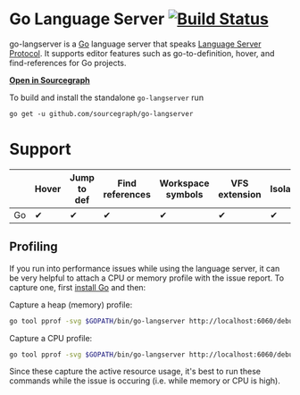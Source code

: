 # Go Language Server [![Build Status](https://travis-ci.org/sourcegraph/go-langserver.svg)](https://travis-ci.org/sourcegraph/go-langserver)

go-langserver is a [Go](https://golang.org) language server that
speaks
[Language Server Protocol](https://github.com/Microsoft/language-server-protocol). It
supports editor features such as go-to-definition, hover, and find-references
for Go projects.

[**Open in Sourcegraph**](https://sourcegraph.com/github.com/sourcegraph/go-langserver/-/tree/langserver)

To build and install the standalone `go-langserver` run

```
go get -u github.com/sourcegraph/go-langserver
```

# Support

|    | Hover | Jump to def | Find references | Workspace symbols | VFS extension | Isolated | Parallel |
|----|-------|-------------|-----------------|-------------------|---------------|----------|----------|
| Go |   ✔   |      ✔      |        ✔        |         ✔         |       ✔       |     ✔    |     ✔    |

## Profiling

If you run into performance issues while using the language server, it can be very helpful to attach a CPU or memory profile with the issue report. To capture one, first [install Go](https://golang.org/doc/install) and then:

Capture a heap (memory) profile:

```bash
go tool pprof -svg $GOPATH/bin/go-langserver http://localhost:6060/debug/pprof/heap > heap.svg
```

Capture a CPU profile:

```bash
go tool pprof -svg $GOPATH/bin/go-langserver http://localhost:6060/debug/pprof/profile > cpu.svg
```

Since these capture the active resource usage, it's best to run these commands while the issue is occuring (i.e. while memory or CPU is high).
